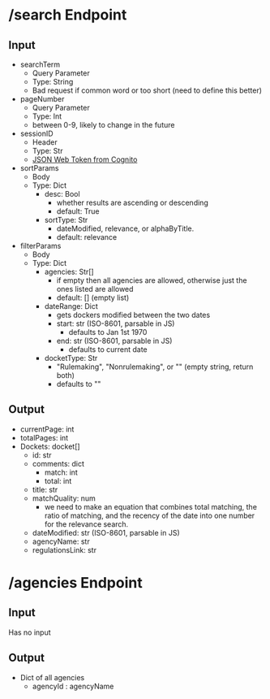 # /search Endpoint
## Input
- searchTerm
	- Query Parameter
	- Type: String
	- Bad request if common word or too short (need to define this better)
- pageNumber
	- Query Parameter
	- Type: Int
	- between 0-9, likely to change in the future
- sessionID
	- Header
	- Type: Str
	- [JSON Web Token from Cognito](https://docs.aws.amazon.com/cognito/latest/developerguide/amazon-cognito-user-pools-using-tokens-with-identity-providers.html)
- sortParams
	- Body
	- Type: Dict
		- desc: Bool
			- whether results are ascending or descending 
			- default: True
		- sortType: Str
			- dateModified, relevance, or alphaByTitle.
			- default: relevance
- filterParams
	- Body
	- Type: Dict
		- agencies: Str[]
			- if empty then all agencies are allowed, otherwise just the ones listed are allowed
			- default: [] (empty list)
		- dateRange: Dict
			- gets dockers modified between the two dates
			- start: str (ISO-8601, parsable in JS)
				- defaults to Jan 1st 1970
			- end: str (ISO-8601, parsable in JS)
				- defaults to current date
		- docketType: Str
			- "Rulemaking", "Nonrulemaking", or "" (empty string, return both)
			- defaults to ""
## Output
- currentPage: int
- totalPages: int
- Dockets: docket[]
	- id: str
	- comments: dict
		- match: int
		- total: int
	- title: str
	- matchQuality: num
		- we need to make an equation that combines total matching, the ratio of matching, and the recency of the date into one number for the relevance search.
	- dateModified: str (ISO-8601, parsable in JS)
	- agencyName: str
	- regulationsLink: str
# /agencies Endpoint
## Input
Has no input
## Output
- Dict of all agencies
	- agencyId : agencyName